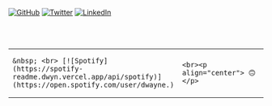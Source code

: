 



  <a href="https://github.com/dwyn"><img src="https://img.shields.io/github/followers/dwyn.svg?label=GitHub&style=social" alt="GitHub"></a>
  <a href="https://twitter.com/dwyn"><img src="https://img.shields.io/twitter/follow/dwyn?label=Twitter&style=social" alt="Twitter"></a>
  <a href="https://www.linkedin.com/in/dwyn"><img src="https://img.shields.io/badge/LinkedIn--_.svg?style=social&logo=linkedin" alt="LinkedIn"></a>


<br/>
<br/>


<table width="100%"> 
  <tr>
  <td width="50%">
      
    &nbsp; <br> [![Spotify](https://spotify-readme.dwyn.vercel.app/api/spotify)](https://open.spotify.com/user/dwayne.)

  </td>
  <td width="50%">

    <br><p align="center"> 🙃 </p>
  </td>
</table>

